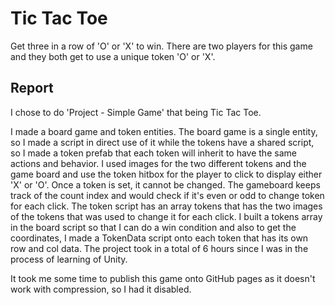 # Tic Tac Toe

Get three in a row of 'O' or 'X' to win. There are two players for this game and they both get to use a unique token 'O' or 'X'.

## Report

I chose to do 'Project - Simple Game' that being Tic Tac Toe.

I made a board game and token entities. The board game is a single entity, so I made a script in direct use of it while the tokens have a shared script, so I made a token prefab that each token will inherit to have the same actions and behavior. I used images for the two different tokens and the game board and use the token hitbox for the player to click to display either 'X' or 'O'. Once a token is set, it cannot be changed. The gameboard keeps track of the count index and would check if it's even or odd to change token for each click. The token script has an array tokens that has the two images of the tokens that was used to change it for each click. I built a tokens array in the board script so that I can do a win condition and also to get the coordinates, I made a TokenData script onto each token that has its own row and col data. The project took in a total of 6 hours since I was in the process of learning of Unity.

It took me some time to publish this game onto GitHub pages as it doesn't work with compression, so I had it disabled.
